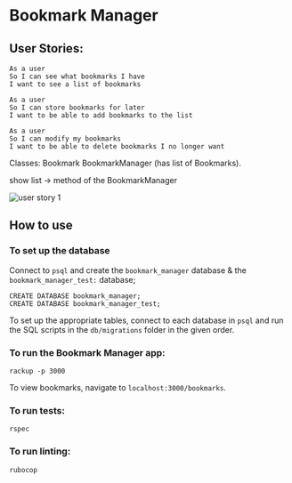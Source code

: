 # Bookmark Manager

## User Stories:
```
As a user
So I can see what bookmarks I have
I want to see a list of bookmarks
```

```
As a user
So I can store bookmarks for later
I want to be able to add bookmarks to the list
```

```
As a user
So I can modify my bookmarks
I want to be able to delete bookmarks I no longer want
```
Classes:
Bookmark
BookmarkManager (has list of Bookmarks).

show list -> method of the BookmarkManager

![user story 1](/user_story_1.png)

## How to use

### To set up the database

Connect to `psql` and create the `bookmark_manager` database & the `bookmark_manager_test:` database;

```
CREATE DATABASE bookmark_manager;
CREATE DATABASE bookmark_manager_test;
```

To set up the appropriate tables, connect to each database in `psql` and run the SQL scripts in the `db/migrations` folder in the given order.

### To run the Bookmark Manager app:

```
rackup -p 3000
```

To view bookmarks, navigate to `localhost:3000/bookmarks`.

### To run tests:

```
rspec
```

### To run linting:

```
rubocop
```
